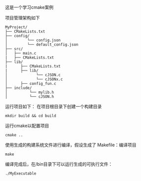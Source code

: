 这是一个学习cmake案例

项目管理架构如下
```
MyProject/
├── CMakeLists.txt
├── config/
│         └── config.json
│         └── default_config.json
├── src/
│   ├── main.c
|   ├── CMakeLists.txt
├── lib/
|      ├── CMakeLists.txt
|      ├── lib/
│             └── cJSON.c
│             └── cJSONx.c
│      ├── config_fun.c
├── include/
│          └── mylib.h
│          └── cJSON.h
```

运行项目如下：
在项目根目录下创建一个构建目录

`mkdir build && cd build`

运行cmake以配置项目

`cmake ..` 

使用生成的构建系统文件进行编译，假设生成了 Makefile：编译项目

`make` 

编译完成后，在/bin目录下可以运行生成的可执行文件：

`./MyExecutable`

